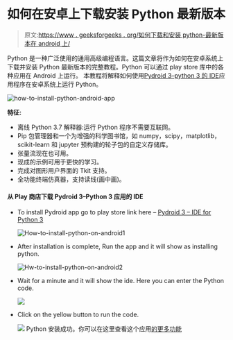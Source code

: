 # 如何在安卓上下载安装 Python 最新版本

> 原文:[https://www . geeksforgeeks . org/如何下载和安装 python-最新版本在 android 上/](https://www.geeksforgeeks.org/how-to-download-and-install-python-latest-version-on-android/)

Python 是一种广泛使用的通用高级编程语言。这篇文章将作为如何在安卓系统上下载并安装 Python 最新版本的完整教程。Python 可以通过 play store 库中的各种应用在 Android 上运行。
本教程将解释如何使用[Pydroid 3–python 3 的 IDE](https://play.google.com/store/apps/details?id=ru.iiec.pydroid3)应用程序在安卓系统上运行 Python。

![how-to-install-python-android-app](img/fa800668cead34adb2c8ff47f74504f9.png)

**特征:**

*   离线 Python 3.7 解释器:运行 Python 程序不需要互联网。
*   Pip 包管理器和一个为增强的科学图书馆，如 numpy，scipy，matplotlib，scikit-learn 和 jupyter 预构建的轮子包的自定义存储库。
*   张量流现在也可用。
*   现成的示例可用于更快的学习。
*   完成对图形用户界面的 Tkit 支持。
*   全功能终端仿真器，支持读线(画中画)。

#### 从 Play 商店下载 Pydroid 3–Python 3 应用的 IDE

*   To install Pydroid app go to play store link here – [Pydroid 3 – IDE for Python 3](https://play.google.com/store/apps/details?id=ru.iiec.pydroid3)

    ![How-to-install-python-on-android1](img/0480249dd0d5e1a7f65db84ff4d3018e.png)

*   After installation is complete, Run the app and it will show as installing python.

    ![Hw-to-install-python-on-android2](img/215a26f1e5c51b6eea0f27cc6fe4387e.png)

*   Wait for a minute and it will show the ide. Here you can enter the Python code.

    ![](img/0eba74f028b7e946d8f8b9f6ae2c935b.png)

*   Click on the yellow button to run the code.

    ![](img/8b5b3498edc0a03d7b7377971aba8339.png)
    Python 安装成功。你可以在这里查看这个应用[的更多功能](https://play.google.com/store/apps/details?id=ru.iiec.pydroid3)